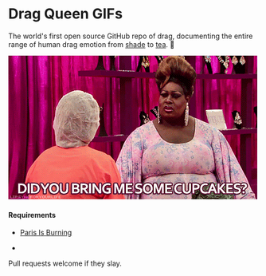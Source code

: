 # Drag Queen GIFs

The world's first open source GitHub repo of drag, documenting the entire range of human drag emotion from [shade](https://www.youtube.com/watch?v=Z2lEtUqxg44) to [tea](https://en.wiktionary.org/wiki/spill_the_tea). 💅

![](cupcakes.gif)

#### Requirements

- [Paris Is Burning](https://www.youtube.com/watch?v=qiTYzZ8OHtU)

-

Pull requests welcome if they slay.